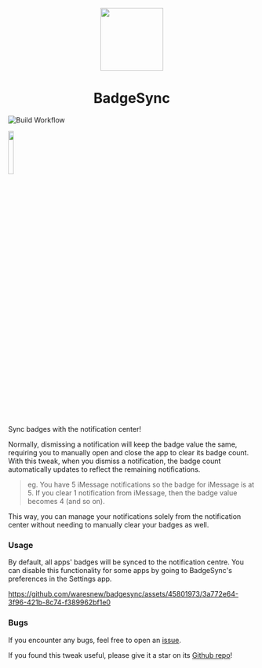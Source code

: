 <p align="center">
  <img src="https://github.com/user-attachments/assets/7c1dfd00-1608-4517-b586-6b457e9abe41" width="128px" height="128px">
</p>
<h1 align="center">BadgeSync</h1>

![Build Workflow](https://github.com/waresnew/badgesync/actions/workflows/build.yml/badge.svg)

[<img src="https://docs.havoc.app/img/badges/get_square.png" width=15% height=15%>](https://havoc.app/package/badgesync)

Sync badges with the notification center!

Normally, dismissing a notification will keep the badge value the same, requiring you to manually open and close the app to clear its badge count. With this tweak, when you dismiss a notification, the badge count automatically updates to reflect the remaining notifications.

> eg. You have 5 iMessage notifications so the badge for iMessage is at 5. If you clear 1 notification from iMessage, then the badge value becomes 4 (and so on).

This way, you can manage your notifications solely from the notification center without needing to manually clear your badges as well.

### Usage

By default, all apps' badges will be synced to the notification centre. You can disable this functionality for some apps by going to BadgeSync's preferences in the Settings app. 

https://github.com/waresnew/badgesync/assets/45801973/3a772e64-3f96-421b-8c74-f389962bf1e0

### Bugs

If you encounter any bugs, feel free to open an [issue](https://github.com/waresnew/badgesync/issues).

If you found this tweak useful, please give it a star on its [Github repo](https://github.com/waresnew/badgesync)!
